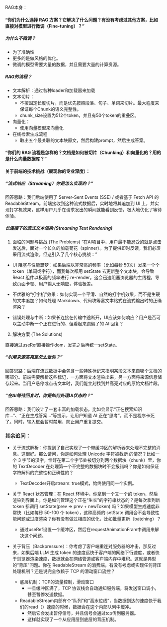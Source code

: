 

RAG本身：

#### “你们为什么选择 RAG 方案？它解决了什么问题？有没有考虑过其他方案，比如直接对模型进行微调（Fine-tuning）？”

##### 为什么不微调？
- 为了准确性
- 更多的是做风格的优化。
- 微调的模型需要大量的数据，并且需要大量的计算资源。

##### RAG的流程？

- 文本解析：通过各种loader和加载器来加载
- 文本切片：
    - 不按固定长度切片，而是优先按照段落、句子、单词来切片。最大程度来保证每个Chunk的语义完整性。
    - chunk_size设置为512个token，并且有50个token的重叠区。
- 向量化：
    - 使用向量模型来向量化
- 在线检索生成流程
    - 取出五个最关联的文本块原文，然后构建prompt，然后生成答案。


#### “你们的 RAG 流程是怎样的？文档是如何被切片（Chunking）和向量化的？用的是什么向量数据库？”


#### 关于前端的技术挑战（展现你的专业深度）：
##### “流式响应（Streaming）你是怎么实现的？”
回答思路：我们后端使用了 Server-Sent Events (SSE) / 或者基于 Fetch API 的 ReadableStream。前端接收到这种流式数据后，实时地将其追加到 UI 上，并实现打字机效果，这样用户几乎在请求发出的瞬间就能看到反馈，极大地优化了等待体验。
##### 长连接下的流式文本渲染 (Streaming Text Rendering)

1. 面临的问题与挑战 (The Problems)
“在AI项目中，用户最不能忍受的就是点击发送后，面对一个长久的加载菊花（spinner）。为了提供即时反馈，我们必须采用流式渲染。但这引入了几个核心挑战：”

- UI 阻塞与性能噩梦：如果后端以非常高的频率（比如每秒 50次）发来一个个 token（单词或字符），而我每次都用 setState 去更新整个文本块，会导致 React 组件以极高的频率进行 re-render。这会迅速阻塞浏览器的主线程，导致页面卡顿、用户输入无响应，体验极差。

- 不优雅的“打字机”效果：如何实现一个平滑、自然的打字机效果，而不是生硬的文本追加？如何处理 Markdown、代码块等富文本格式在流式输出时的正确渲染？

- 错误处理与中断：如果长连接在传输中途断开，UI应该如何响应？用户是否可以主动中断一个正在进行的、但看起来跑偏了的 AI 回复？

2. 解决方案 (The Solutions)

直接通过useRef直接操作dom，发完之后再统一setState。




##### “引用来源高亮是怎么做的？”
回答思路：后端在流式数据中会包含一些特殊标记来指明某段文本来自哪个文档的哪部分。前端需要解析这些标记，一方面将文本渲染出来，另一方面将来源信息储存起来。当用户悬停或点击文本时，我们能立刻找到并高亮对应的原始文档片段。

##### “在AI等待回复时，你是如何处理UI状态的？”
回答思路：我们设计了一套丰富的加载状态。比如会显示“正在搜索知识库...”、“正在生成答案...”等提示，让用户知道 AI 正在“思考”，而不是程序卡死了。同时，输入框会暂时禁用，防止用户重复提交。


### 其余追问：
- 关于流式解析：你提到了自己实现了一个带缓冲区的解析器来处理不完整的消息。这很好。那么请问，你是如何处理 Unicode 字符被截断 的情况？比如一个 3 字节的汉字，恰好在第二个字节处被切分到两个数据块（chunk）里，你的 TextDecoder 在处理第一个不完整的数据块时不会报错吗？你是如何保证字符解码的完整性和正确性的？

    - TextDecoder开启stream: true模式，始终使用同一个实例。

- 关于 React 状态管理：在 React 环境中，你拿到一个又一个的 token，然后渲染到界面上。你是如何管理这个正在“生长”的字符串状态的？是每次拿到新 token 都调用 setState(prev => prev + newToken) 吗？如果模型生成速度非常快（比如每秒 50-100 个 token），这种高频的 setState 调用会不会导致性能问题或过度渲染？你有没有做过相应的优化，比如批量更新（batching）？
    - 通过useRef设置一个缓冲区，然后在requestAnimationFram中调用来解决这个问题。

- 关于背压（Backpressure）：你考虑了客户端重连对服务器的冲击，那反过来，如果后端 LLM 生成 token 的速度远快于客户端的网络下行速度，或者快于浏览器渲染速度，数据就会在网络管道或客户端内存中堆积。这就是典型的“背压”问题。你在 ReadableStream 的消费端，有没有考虑或实现任何背压处理机制？还是说完全依赖于 TCP 的滑动窗口流控？
    - 底层机制：TCP的流量控制，滑动窗口
        - 一旦缓冲区满了，TCP 协议栈会自动通知服务端，将发送窗口调小，甚至暂停发送数据。
    - ReadableStream内部有个“队列”和“高水位线”，当数据到达的速度快于我们的read（）速度的时候，数据会在这个内部队列中缓冲。
        - 然后它会发出暂停信号，并且信号会通过tcp传到服务器。
        - 这样就实现了一个从应用层到底层的背压机制。